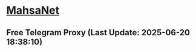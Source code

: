 
# [MahsaNet](https://t.me/mahsa_net)
## Free Telegram Proxy (Last Update: 2025-06-20 18:38:10)

    
